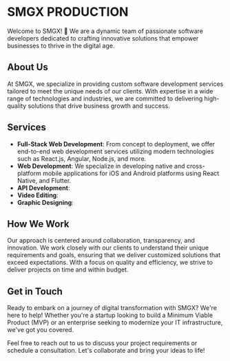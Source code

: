 # SMGX PRODUCTION

Welcome to SMGX! 🚀 We are a dynamic team of passionate software developers dedicated to crafting innovative solutions that empower businesses to thrive in the digital age.

## About Us

At SMGX, we specialize in providing custom software development services tailored to meet the unique needs of our clients. With expertise in a wide range of technologies and industries, we are committed to delivering high-quality solutions that drive business growth and success.

## Services

- **Full-Stack Web Development**: From concept to deployment, we offer end-to-end web development services utilizing modern technologies such as React.js, Angular, Node.js, and more.
- **Web Development**: We specialize in developing native and cross-platform mobile applications for iOS and Android platforms using React Native, and Flutter.
- **API Development**:
- **Video Editing**:
- **Graphic Designing**:
  
## How We Work

Our approach is centered around collaboration, transparency, and innovation. We work closely with our clients to understand their unique requirements and goals, ensuring that we deliver customized solutions that exceed expectations. With a focus on quality and efficiency, we strive to deliver projects on time and within budget.

## Get in Touch

Ready to embark on a journey of digital transformation with SMGX? We're here to help! Whether you're a startup looking to build a Minimum Viable Product (MVP) or an enterprise seeking to modernize your IT infrastructure, we've got you covered.

Feel free to reach out to us to discuss your project requirements or schedule a consultation. Let's collaborate and bring your ideas to life!

<!---
SMGX-Production/SMGX-Production is a ✨ special ✨ repository because its `README.md` (this file) appears on your GitHub profile.
You can click the Preview link to take a look at your changes.
--->
